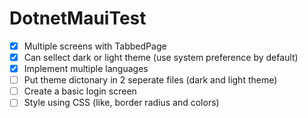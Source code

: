 # DotnetMauiTest

- [X] Multiple screens with TabbedPage
- [X] Can sellect dark or light theme (use system preference by default)
- [x] Implement multiple languages
- [ ] Put theme dictonary in 2 seperate files (dark and light theme)
- [ ] Create a basic login screen
- [ ] Style using CSS (like, border radius and colors)
